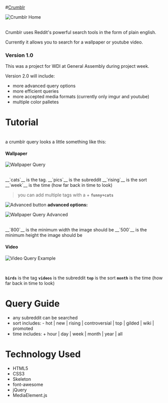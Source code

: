#[Crumblr](http://spookycorridor.github.io/project1/)

![Crumblr Home](http://i.imgur.com/dNByQdc.png?2 "Crumblr Home")

<br>
Crumblr uses Reddit's powerful search tools in the form of plain english.

Currently it allows you to search for a wallpaper or youtube video. 

### Version 1.0 
This was a project for WDI at General Assembly during project week. 

Version 2.0 will include: 
 - more advanced query options
 - more efficient queries 
 - more accepted media formats (currently only imgur and youtube)
 - multiple color palletes

# Tutorial 

<br>
a crumblr query looks a little something like this: 

#### Wallpaper

![Wallpaper Query](http://i.imgur.com/qH2o1nh.png?2 "Wallpaper Query") 

<br>
__`cats`__ is the tag. 
__`pics`__ is the subreddit
__`rising`__ is the sort
__`week`__ is the time (how far back in time to look)

> you can add multiple tags with a +  __`funny+cats`__ 


![Advanced button]( http://i.imgur.com/flFAPmm.png?5 "Advanced button") __advanced options:__

![Wallpaper Query Advanced](http://i.imgur.com/qSGxxuN.png?1 "Wallpaper Advanced Query")

<br>
__`800`__ is the minimum width the image should be 
__`500`__ is the minimum height the image should be 

#### Video
![Video Query Example](http://i.imgur.com/2o8aIxV.png?4 "Video Query") 

<br>

__`birds`__ is the tag
__`videos`__ is the subreddit
__`top`__ is the sort
__`month`__ is the time (how far back in time to look) 

# Query Guide
- any subreddit can be searched
- sort includes: 
       -  hot | new | rising | controversial | top | gilded | wiki | promoted
- time includes: 
       + hour | day | week | month | year | all

# Technology Used 
- HTML5
- CSS3
- Skeleton
- font-awesome 
- jQuery
- MediaElement.js 


